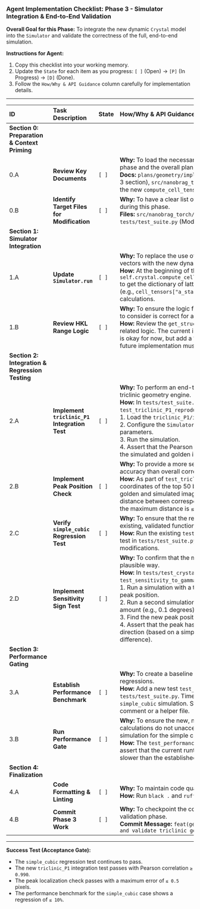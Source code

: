 ### **Agent Implementation Checklist: Phase 3 - Simulator Integration & End-to-End Validation**

**Overall Goal for this Phase:** To integrate the new dynamic `Crystal` model into the `Simulator` and validate the correctness of the full, end-to-end simulation.

**Instructions for Agent:**
1.  Copy this checklist into your working memory.
2.  Update the `State` for each item as you progress: `[ ]` (Open) -> `[P]` (In Progress) -> `[D]` (Done).
3.  Follow the `How/Why & API Guidance` column carefully for implementation details.

---

| ID | Task Description | State | How/Why & API Guidance |
| :--- | :--- | :--- | :--- |
| **Section 0: Preparation & Context Priming** |
| 0.A | **Review Key Documents** | `[ ]` | **Why:** To load the necessary context from the previous phase and the overall plan. <br> **Docs:** `plans/geometry/implementation_geometry.md` (Phase 3 section), `src/nanobrag_torch/models/crystal.py` (review the new `compute_cell_tensors` method). |
| 0.B | **Identify Target Files for Modification** | `[ ]` | **Why:** To have a clear list of files that will be touched during this phase. <br> **Files:** `src/nanobrag_torch/simulator.py` (Modify), `tests/test_suite.py` (Modify). |
| **Section 1: Simulator Integration** |
| 1.A | **Update `Simulator.run`** | `[ ]` | **Why:** To replace the use of static, hard-coded lattice vectors with the new dynamically calculated ones. <br> **How:** At the beginning of the `run` method, call `self.crystal.compute_cell_tensors(self.crystal_config)` to get the dictionary of lattice vectors. Use these tensors (e.g., `cell_tensors["a_star"]`) in all subsequent calculations. |
| 1.B | **Review HKL Range Logic** | `[ ]` | **Why:** To ensure the logic for determining which reflections to consider is correct for a general triclinic cell. <br> **How:** Review the `get_structure_factor` method and any related logic. The current implementation (simple lookup) is okay for now, but add a `TODO` comment to note that a future implementation must calculate `|h*a* + k*b* + l*c*| <= 1/d_min` to correctly handle resolution cutoffs. |
| **Section 2: Integration & Regression Testing** |
| 2.A | **Implement `triclinic_P1` Integration Test** | `[ ]` | **Why:** To perform an end-to-end validation of the new triclinic geometry engine. <br> **How:** In `tests/test_suite.py`, create a new test `test_triclinic_P1_reproduction`. <br> 1. Load the `triclinic_P1/image.bin` golden data. <br> 2. Configure the `Simulator` with the `triclinic_P1` cell parameters. <br> 3. Run the simulation. <br> 4. Assert that the Pearson correlation coefficient between the simulated and golden images is `≥ 0.990`. |
| 2.B | **Implement Peak Position Check** | `[ ]` | **Why:** To provide a more sensitive check of geometric accuracy than overall correlation. <br> **How:** As part of `test_triclinic_P1_reproduction`, find the coordinates of the top 50 brightest pixels in both the golden and simulated images. Calculate the Euclidean distance between corresponding peak pairs. Assert that the maximum distance is `≤ 0.5` pixels. |
| 2.C | **Verify `simple_cubic` Regression Test** | `[ ]` | **Why:** To ensure that the refactoring has not broken the existing, validated functionality. <br> **How:** Run the existing `test_simple_cubic_reproduction` test in `tests/test_suite.py`. It should pass without any modifications. |
| 2.D | **Implement Sensitivity Sign Test** | `[ ]` | **Why:** To confirm that the model behaves in a physically plausible way. <br> **How:** In `tests/test_crystal_geometry.py`, create `test_sensitivity_to_gamma`. <br> 1. Run a simulation with a triclinic cell and find a reference peak position. <br> 2. Run a second simulation with `gamma` increased by a small amount (e.g., 0.1 degrees). <br> 3. Find the new peak position. <br> 4. Assert that the peak has moved in the expected direction (based on a simple geometric prediction or finite difference). |
| **Section 3: Performance Gating** |
| 3.A | **Establish Performance Benchmark** | `[ ]` | **Why:** To create a baseline for measuring performance regressions. <br> **How:** Add a new test `test_performance_simple_cubic` to `tests/test_suite.py`. Time the execution of the `simple_cubic` simulation. Store this baseline time in a comment or a helper file. |
| 3.B | **Run Performance Gate** | `[ ]` | **Why:** To ensure the new, more complex geometry calculations do not unacceptably slow down the simulation for the simple cubic case. <br> **How:** The `test_performance_simple_cubic` test should assert that the current runtime is no more than 10% slower than the established baseline. |
| **Section 4: Finalization** |
| 4.A | **Code Formatting & Linting** | `[ ]` | **Why:** To maintain code quality. <br> **How:** Run `black .` and `ruff . --fix` on all modified files. |
| 4.B | **Commit Phase 3 Work** | `[ ]` | **Why:** To checkpoint the completion of the integration and validation phase. <br> **Commit Message:** `feat(geometry): Phase 3 - Integrate and validate triclinic geometry in simulator` |

---

**Success Test (Acceptance Gate):**
*   The `simple_cubic` regression test continues to pass.
*   The new `triclinic_P1` integration test passes with Pearson correlation `≥ 0.990`.
*   The peak localization check passes with a maximum error of `≤ 0.5` pixels.
*   The performance benchmark for the `simple_cubic` case shows a regression of `≤ 10%`.
